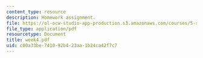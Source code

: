 ```yaml
---
content_type: resource
description: Homework assignment.
file: https://ol-ocw-studio-app-production.s3.amazonaws.com/courses/5-s16-advanced-kitchen-chemistry-spring-2002/c00a33be741092b423aa1b24ca42f7c7_week4.pdf
file_type: application/pdf
resourcetype: Document
title: week4.pdf
uid: c00a33be-7410-92b4-23aa-1b24ca42f7c7
---
```

